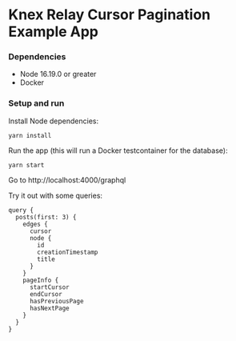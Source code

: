 # Knex Relay Cursor Pagination Example App

### Dependencies
- Node 16.19.0 or greater
- Docker

### Setup and run
Install Node dependencies:
```
yarn install
```

Run the app (this will run a Docker testcontainer for the database):
```
yarn start
```

Go to http://localhost:4000/graphql

Try it out with some queries:
```
query {
  posts(first: 3) {
    edges {
      cursor
      node {
        id
        creationTimestamp
        title
      }
    }
    pageInfo {
      startCursor
      endCursor
      hasPreviousPage
      hasNextPage
    }
  }
}
```


